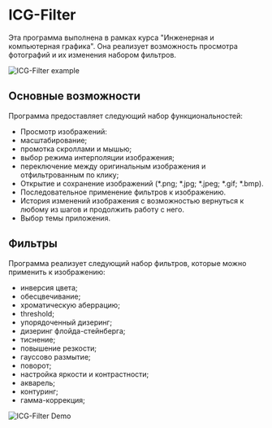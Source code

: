 # ICG-Filter
 
Эта программа выполнена в рамках курса "Инженерная и компьютерная графика". Она реализует возможность просмотра фотографий и их изменения набором фильтров.

![ICG-Filter example](https://github.com/v-kharchenko/ICG-Filter/assets/139693859/6c731322-4bd6-4105-becf-58353ee614eb)

## Основные возможности
Программа предоставляет следующий набор функциональностей:
- Просмотр изображений:
 - масштабирование;
 - промотка скроллами и мышью;
 - выбор режима интерполяции изображения;
 - переключение между оригинальным изображения и отфильтрованным по клику;
- Открытие и сохранение изображений (*.png; *.jpg; *.jpeg; *.gif; *.bmp).
- Последовательное применение фильтров к изображению.
- История изменений изображения с возможностью вернуться к любому из шагов и продолжить работу с него.
- Выбор темы приложения.

## Фильтры
Программа реализует следующий набор фильтров, которые можно применить к изображению:
- инверсия цвета;
- обесцвечивание;
- хроматическую аберрацию;
- threshold;
- упорядоченный дизеринг;
- дизеринг флойда-стейнберга;
- тиснение;
- повышение резкости;
- гауссово размытие;
- поворот;
- настройка яркости и контрастности;
- акварель;
- контуринг;
- гамма-коррекция;

![ICG-Filter Demo](https://github.com/v-kharchenko/ICG-Filter/assets/139693859/d0c5abe2-791d-4d48-8bd3-3bb48b65e4b3)


